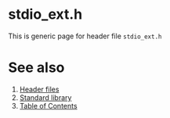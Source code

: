 # stdio_ext.h
This is generic page for header file `stdio_ext.h`
# See also
1. [Header files](README.md)
2. [Standard library](../README.md)
3. [Table of Contents](../../README.md)
